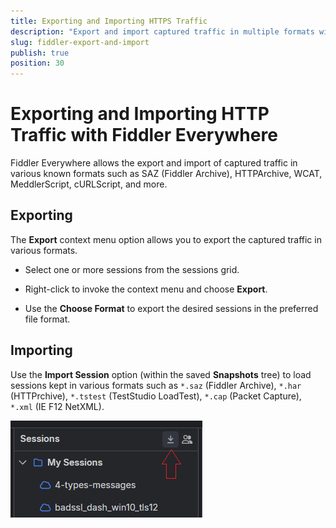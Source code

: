 ```yaml
---
title: Exporting and Importing HTTPS Traffic
description: "Export and import captured traffic in multiple formats with the Fiddler Everywhere web-debugging proxy application."
slug: fiddler-export-and-import
publish: true
position: 30
---
```


# Exporting and Importing HTTP Traffic with Fiddler Everywhere

Fiddler Everywhere allows the export and import of captured traffic in various known formats such as SAZ (Fiddler Archive), HTTPArchive, WCAT, MeddlerScript, cURLScript, and more.

## Exporting

The **Export** context menu option allows you to export the captured traffic in various formats.

- Select one or more sessions from the sessions grid.

- Right-click to invoke the context menu and choose **Export**.

- Use the **Choose Format** to export the desired sessions in the preferred file format.



## Importing

Use the **Import Session** option (within the saved **Snapshots** tree) to load sessions kept in various formats such as `*.saz` (Fiddler Archive), `*.har` (HTTPrchive), `*.tstest` (TestStudio LoadTest), `*.cap` (Packet Capture), `*.xml` (IE F12 NetXML).

![Saved sessions import](../images/sessions/saved-sessions-import.png)